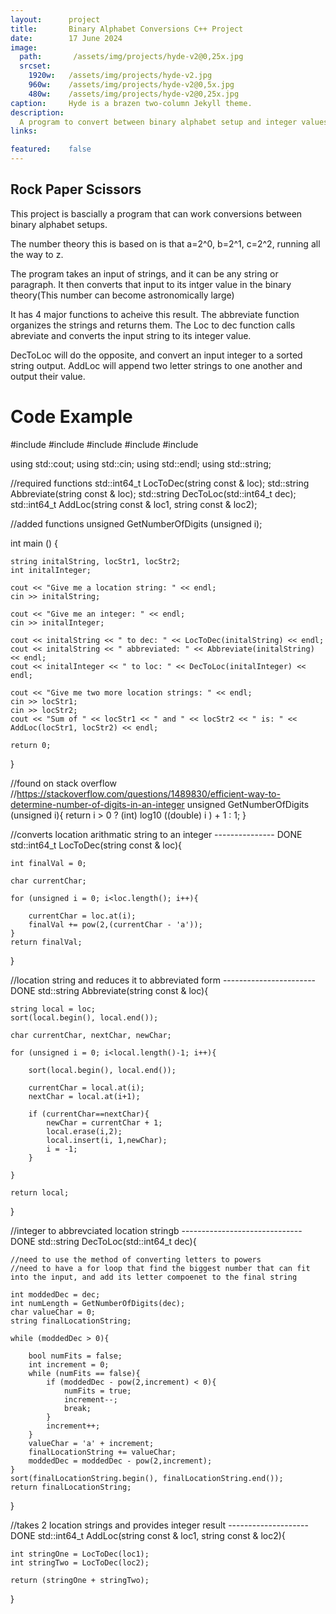 ```yaml
---
layout:      project
title:       Binary Alphabet Conversions C++ Project
date:        17 June 2024 
image:
  path:       /assets/img/projects/hyde-v2@0,25x.jpg
  srcset:
    1920w:   /assets/img/projects/hyde-v2.jpg
    960w:    /assets/img/projects/hyde-v2@0,5x.jpg
    480w:    /assets/img/projects/hyde-v2@0,25x.jpg
caption:     Hyde is a brazen two-column Jekyll theme.
description: 
  A program to convert between binary alphabet setup and integer values
links:

featured:    false
---
```


## Rock Paper Scissors 

This project is bascially a program that can work conversions between binary alphabet setups.  

The number theory this is based on is that a=2^0, b=2^1, c=2^2, running all the way to z.

The program takes an input of strings, and it can be any string or paragraph. It then converts that input to its intger value in the binary theory(This number can become astronomically large)

It has 4 major functions to acheive this result. The abbreviate function organizes the strings and returns them. The Loc to dec function calls abreviate and converts the input string to its integer value.  

DecToLoc will do the opposite, and convert an input integer to a sorted string output. AddLoc will append two letter strings to one another and output their value. 


# Code Example 

#include <iostream>
#include <random>
#include <cmath>
#include <string>
#include <algorithm>

using std::cout;
using std::cin;
using std::endl;
using std::string;

//required functions
std::int64_t LocToDec(string const & loc);
std::string Abbreviate(string const & loc);
std::string DecToLoc(std::int64_t dec);
std::int64_t AddLoc(string const & loc1, string const & loc2);

//added functions
unsigned GetNumberOfDigits (unsigned i);

int main () {
 
    string initalString, locStr1, locStr2;
    int initalInteger;

    cout << "Give me a location string: " << endl;
    cin >> initalString;

    cout << "Give me an integer: " << endl;
    cin >> initalInteger;

    cout << initalString << " to dec: " << LocToDec(initalString) << endl;
    cout << initalString << " abbreviated: " << Abbreviate(initalString) << endl;
    cout << initalInteger << " to loc: " << DecToLoc(initalInteger) << endl;

    cout << "Give me two more location strings: " << endl;
    cin >> locStr1;
    cin >> locStr2;
    cout << "Sum of " << locStr1 << " and " << locStr2 << " is: " << AddLoc(locStr1, locStr2) << endl;

    return 0;
}

//found on stack overflow 
//https://stackoverflow.com/questions/1489830/efficient-way-to-determine-number-of-digits-in-an-integer
unsigned GetNumberOfDigits (unsigned i){
return i > 0 ? (int) log10 ((double) i ) + 1 : 1;
}

//converts location arithmatic string to an integer --------------- DONE
std::int64_t LocToDec(string const & loc){

    int finalVal = 0;

    char currentChar;

    for (unsigned i = 0; i<loc.length(); i++){

        currentChar = loc.at(i);
        finalVal += pow(2,(currentChar - 'a'));
    }
    return finalVal;
}

//location string and reduces it to abbreviated form ----------------------- DONE
std::string Abbreviate(string const & loc){

    string local = loc;
    sort(local.begin(), local.end());

    char currentChar, nextChar, newChar;

    for (unsigned i = 0; i<local.length()-1; i++){

        sort(local.begin(), local.end());

        currentChar = local.at(i);
        nextChar = local.at(i+1);

        if (currentChar==nextChar){
            newChar = currentChar + 1;
            local.erase(i,2);
            local.insert(i, 1,newChar);
            i = -1;
        }

    }

    return local;
}

//integer to abbrevciated location stringb ------------------------------ DONE
std::string DecToLoc(std::int64_t dec){

    //need to use the method of converting letters to powers 
    //need to have a for loop that find the biggest number that can fit into the input, and add its letter compoenet to the final string

    int moddedDec = dec;
    int numLength = GetNumberOfDigits(dec);
    char valueChar = 0;
    string finalLocationString;

    while (moddedDec > 0){

        bool numFits = false;
        int increment = 0;
        while (numFits == false){
            if (moddedDec - pow(2,increment) < 0){
                numFits = true;
                increment--;
                break;
            }
            increment++;
        }
        valueChar = 'a' + increment;
        finalLocationString += valueChar;
        moddedDec = moddedDec - pow(2,increment);
    }
    sort(finalLocationString.begin(), finalLocationString.end());
    return finalLocationString;

}

//takes 2 location strings and provides integer result -------------------- DONE
std::int64_t AddLoc(string const & loc1, string const & loc2){

    int stringOne = LocToDec(loc1);
    int stringTwo = LocToDec(loc2);

    return (stringOne + stringTwo);
}